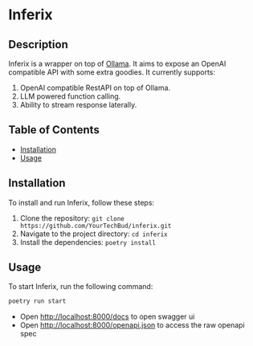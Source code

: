 # Inferix

## Description

Inferix is a wrapper on top of [Ollama](https://ollama.ai/). It aims to expose an OpenAI compatible API with some extra goodies. It currently supports:

1. OpenAI compatible RestAPI on top of Ollama.
2. LLM powered function calling.
3. Ability to stream response laterally.

## Table of Contents

- [Installation](#installation)
- [Usage](#usage)

## Installation

To install and run Inferix, follow these steps:

1. Clone the repository: `git clone https://github.com/YourTechBud/inferix.git`
2. Navigate to the project directory: `cd inferix`
3. Install the dependencies: `poetry install`

## Usage

To start Inferix, run the following command:

```bash
poetry run start
```

- Open [http://localhost:8000/docs](http://localhost:8000/docs) to open swagger ui
- Open [http://localhost:8000/openapi.json](http://localhost:8000/openapi.json) to access the raw openapi spec